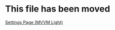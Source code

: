 # This file has been moved

[Settings Page (MVVM Light)](https://github.com/microsoft/WindowsTemplateStudio/blob/release/docs/UWP/pages/settings-mvvmlight.vb.md)